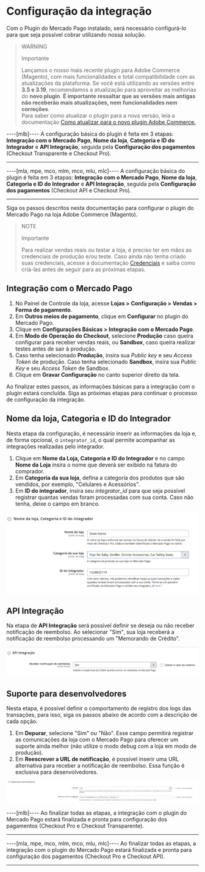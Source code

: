 # Configuração da integração

Com o Plugin do Mercado Pago instalado, será necessário configurá-lo para que seja possível cobrar utilizando nossa solução. 

> WARNING
>
> Importante
>
> Lançamos o nosso mais recente plugin para Adobe Commerce (Magento), com mais funcionalidades e total compatibilidade com as atualizações da plataforma. Se você está utilizando as versões entre **3.5 e 3.19**, recomendamos a atualização para aproveitar as melhorias do **novo plugin**. **É importante ressaltar que as versões mais antigas não receberão mais atualizações, nem funcionalidades nem correções**. <br>
> Para saber como atualizar o plugin para a nova versão, leia a documentação [Como atualizar para o novo plugin Adobe Commerce.](/developers/pt/docs/adobe-commerce/upgrade-to-the-new-plugin)

----[mlb]----
A configuração básica do plugin é feita em 3 etapas: **Integração com o Mercado Pago**, **Nome da loja**, **Categoria e ID do Integrador** e **API Integração**, seguida pela **Configuração dos pagamentos** (Checkout Transparente e Checkout Pro).

------------
----[mla, mpe, mco, mlm, mco, mlu, mlc]----
A configuração básica do plugin é feita em 3 etapas: **Integração com o Mercado Pago**, **Nome da loja**, **Categoria e ID do Integrador** e **API Integração**, seguida pela **Configuração dos pagamentos** (Checkout API e Checkout Pro).

------------
Siga os passos descritos nesta documentação para configurar o plugin do Mercado Pago na loja Adobe Commerce (Magento).


> NOTE
>
> Importante
>
> Para realizar vendas reais ou testar a loja, é preciso ter em mãos as credenciais de produção e/ou teste. Caso ainda não tenha criado suas credenciais, acesse a documentação [Credenciais](/developers/pt/guides/additional-content/your-integrations/credentials) e saiba como criá-las antes de seguir para as próximas etapas.


## Integração com o Mercado Pago

1. No Painel de Controle da loja, acesse **Lojas > Configuração > Vendas > Forma de pagamento**.
2. Em **Outros meios de pagamento**, clique em **Configurar** no plugin do Mercado Pago.
3. Clique em **Configurações Básicas > Integração com o Mercado Pago**.
4. Em **Modo de Operação do Checkout**, selecione **Produção** caso queira configurar para receber vendas reais, ou **Sandbox**, caso queira realizar testes antes de sair à produção.
5. Caso tenha selecionado **Produção**, insira sua _Public key_ e seu _Access Token_ de produção. Caso tenha selecionado **Sandbox**, insira sua _Public Key_ e seu _Access Token_ de Sandbox.
6. Clique em **Gravar Configuração** no canto superior direito da tela.

Ao finalizar estes passos, as informações básicas para a integração com o plugin estará concluída. Siga as próximas etapas para continuar o processo de configuração da integração.


## Nome da loja, Categoria e ID do Integrador

Nesta etapa da configuração, é necessário inserir as informações da loja e, de forma opcional, o `integrator_id`, o qual permite acompanhar as integrações realizadas pelo integrador.


1. Clique em **Nome da Loja, Categoria e ID do Integrador** e no campo **Nome da Loja** insira o nome que deverá ser exibido na fatura do comprador.
2. Em **Categoria da sua loja**, defina a categoria dos produtos que são vendidos, por exemplo, "Celulares e Acessórios".
3. Em **ID do integrador**, insira seu _integrator_id_ para que seja possível registrar quantas vendas foram processadas com sua conta. Caso não tenha, deixe o campo em branco.

![Store Name, Category and Integrator ID](/images/adobe-commerce/nome_cat_id.png)


## API Integração

Na etapa de **API Integração** será possível definir se deseja ou não receber notificação de reembolso. Ao selecionar "Sim", sua loja receberá a notificação de reembolso processando um "Memorando de Crédito".

![API Integration](/images/adobe-commerce/api_integracao.png)


## Suporte para desenvolvedores

Nesta etapa, é possível definir o comportamento de registro dos logs das transações, para isso, siga os passos abaixo de acordo com a descrição de cada opção.

1. Em **Depurar**, selecione "Sim" ou "Não". Esse campo permitirá registrar as comunicações da loja com o Mercado Pago para oferecer um suporte ainda melhor (não utilize o modo debug com a loja em modo de produção).
2. Em **Reescrever a URL de notificação**, é possível inserir uma URL alternativa para receber a notificação de reembolso. Essa função é exclusiva para desenvolvedores.

![Support](/images/adobe-commerce/suporte_para_devs.png)

----[mlb]----
Ao finalizar todas as etapas, a integração com o plugin do Mercado Pago estará finalizada e pronta para configuração dos pagamentos (Checkout Pro e Checkout Transparente).

------------
----[mla, mpe, mco, mlm, mco, mlu, mlc]----
Ao finalizar todas as etapas, a integração com o plugin do Mercado Pago estará finalizada e pronta para configuração dos pagamentos (Checkout Pro e Checkout API).

------------